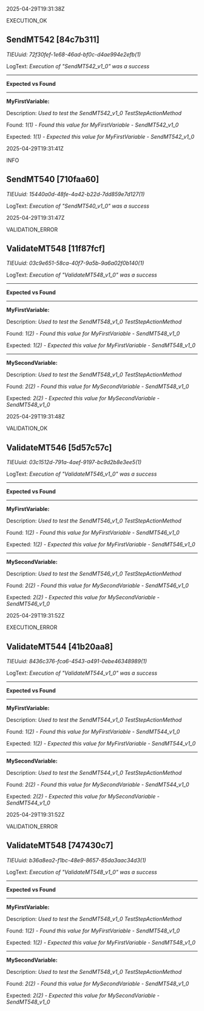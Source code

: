 2025-04-29T19:31:38Z

EXECUTION_OK

## SendMT542 [84c7b311]

*TIEUuid: 72f30fef-1e68-46ad-bf0c-d4ae994e2efb(1)*

LogText: *Execution of "SendMT542_v1_0" was a success*

 *** 

**Expected vs Found**



 *** 

**MyFirstVariable:**

Description: *Used to test the SendMT542_v1_0 TestStepActionMethod*

Found:      *1(1) - Found this value for MyFirstVariable - SendMT542_v1_0*

Expected: *1(1) - Expected this value for MyFirstVariable - SendMT542_v1_0*

2025-04-29T19:31:41Z

INFO

## SendMT540 [710faa60]

*TIEUuid: 15440a0d-48fe-4a42-b22d-7dd859e7d127(1)*

LogText: *Execution of "SendMT540_v1_0" was a success*

2025-04-29T19:31:47Z

VALIDATION_ERROR

## ValidateMT548 [11f87fcf]

*TIEUuid: 03c9e651-58ca-40f7-9a5b-9a6a02f0b140(1)*

LogText: *Execution of "ValidateMT548_v1_0" was a success*

 *** 

**Expected vs Found**



 *** 

**MyFirstVariable:**

Description: *Used to test the SendMT548_v1_0 TestStepActionMethod*

Found:      *1(2) - Found this value for MyFirstVariable - SendMT548_v1_0*

Expected: *1(2) - Expected this value for MyFirstVariable - SendMT548_v1_0*

 *** 

**MySecondVariable:**

Description: *Used to test the SendMT548_v1_0 TestStepActionMethod*

Found:      *2(2) - Found this value for MySecondVariable - SendMT548_v1_0*

Expected: *2(2) - Expected this value for MySecondVariable - SendMT548_v1_0*

2025-04-29T19:31:48Z

VALIDATION_OK

## ValidateMT546 [5d57c57c]

*TIEUuid: 03c1512d-791a-4aef-9197-bc9d2b8e3ee5(1)*

LogText: *Execution of "ValidateMT546_v1_0" was a success*

 *** 

**Expected vs Found**



 *** 

**MyFirstVariable:**

Description: *Used to test the SendMT546_v1_0 TestStepActionMethod*

Found:      *1(2) - Found this value for MyFirstVariable - SendMT546_v1_0*

Expected: *1(2) - Expected this value for MyFirstVariable - SendMT546_v1_0*

 *** 

**MySecondVariable:**

Description: *Used to test the SendMT546_v1_0 TestStepActionMethod*

Found:      *2(2) - Found this value for MySecondVariable - SendMT546_v1_0*

Expected: *2(2) - Expected this value for MySecondVariable - SendMT546_v1_0*

2025-04-29T19:31:52Z

EXECUTION_ERROR

## ValidateMT544 [41b20aa8]

*TIEUuid: 8436c376-fca6-4543-a491-0ebe46348989(1)*

LogText: *Execution of "ValidateMT544_v1_0" was a success*

 *** 

**Expected vs Found**



 *** 

**MyFirstVariable:**

Description: *Used to test the SendMT544_v1_0 TestStepActionMethod*

Found:      *1(2) - Found this value for MyFirstVariable - SendMT544_v1_0*

Expected: *1(2) - Expected this value for MyFirstVariable - SendMT544_v1_0*

 *** 

**MySecondVariable:**

Description: *Used to test the SendMT544_v1_0 TestStepActionMethod*

Found:      *2(2) - Found this value for MySecondVariable - SendMT544_v1_0*

Expected: *2(2) - Expected this value for MySecondVariable - SendMT544_v1_0*

2025-04-29T19:31:52Z

VALIDATION_ERROR

## ValidateMT548 [747430c7]

*TIEUuid: b36a8ea2-f1bc-48e9-8657-85da3aac34d3(1)*

LogText: *Execution of "ValidateMT548_v1_0" was a success*

 *** 

**Expected vs Found**



 *** 

**MyFirstVariable:**

Description: *Used to test the SendMT548_v1_0 TestStepActionMethod*

Found:      *1(2) - Found this value for MyFirstVariable - SendMT548_v1_0*

Expected: *1(2) - Expected this value for MyFirstVariable - SendMT548_v1_0*

 *** 

**MySecondVariable:**

Description: *Used to test the SendMT548_v1_0 TestStepActionMethod*

Found:      *2(2) - Found this value for MySecondVariable - SendMT548_v1_0*

Expected: *2(2) - Expected this value for MySecondVariable - SendMT548_v1_0* 

 